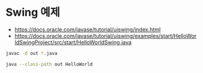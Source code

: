 # Swing 예제

- <https://docs.oracle.com/javase/tutorial/uiswing/index.html>
- <https://docs.oracle.com/javase/tutorial/uiswing/examples/start/HelloWorldSwingProject/src/start/HelloWorldSwing.java>

```bash
javac -d out *.java

java --class-path out HelloWorld
```
